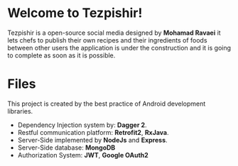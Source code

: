 # Welcome to Tezpishir!

Tezpishir is a open-source social media designed by **Mohamad Ravaei** it lets chefs to publish their own recipes and their ingredients of foods between other users the application is under the construction and it is going to complete as soon as it is possible.


# Files
This project is created by the best practice of Android development libraries.
 - Dependency Injection system by: **Dagger 2**.
 - Restful communication platform: **Retrofit2**, **RxJava**.
 - Server-Side implemented by **NodeJs** and **Express**.
 - Server-Side database: **MongoDB**
 - Authorization System: **JWT**, **Google OAuth2**
